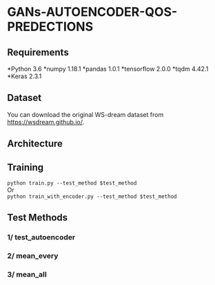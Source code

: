 # GANs-AUTOENCODER-QOS-PREDECTIONS

## Requirements

*Python 3.6
*numpy 1.18.1
*pandas 1.0.1
*tensorflow 2.0.0
*tqdm 4.42.1
*Keras 2.3.1


## Dataset
You can download the original WS-dream dataset from https://wsdream.github.io/.

## Architecture

## Training

``` python train.py --test_method $test_method ```  
Or    
``` python train_with_encoder.py --test_method $test_method ```
## Test Methods
### 1/ test_autoencoder
### 2/ mean_every
### 3/ mean_all
